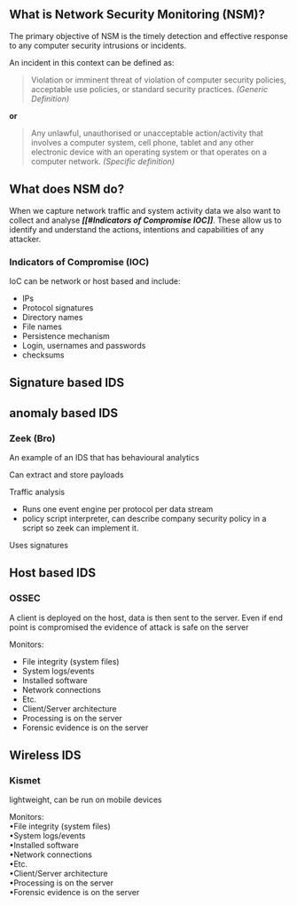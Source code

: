 ## What is Network Security Monitoring (NSM)?

The primary objective of NSM is the timely detection and effective response to any computer security intrusions or incidents. 

An incident in this context can be defined as:
> Violation or imminent threat of violation of computer security policies, acceptable use policies, or standard security practices. *(Generic Definition)*

**or**

> Any unlawful, unauthorised or unacceptable action/activity that involves a computer system, cell phone, tablet and any other electronic device with an operating system or that operates on a computer network. *(Specific definition)*

## What does NSM do?

When we capture network traffic and system activity data we also want to collect and analyse ***[[#Indicators of Compromise IOC]]***. These allow us to identify and understand the actions, intentions and capabilities of any attacker. 

### Indicators of Compromise (IOC)

IoC can be network or host based and include:

- IPs
- Protocol signatures
- Directory names
- File names
- Persistence mechanism
- Login, usernames and passwords
- checksums

## Signature based IDS

## anomaly based IDS

### Zeek (Bro)

An example of an IDS that has behavioural analytics

Can extract and store payloads

Traffic analysis

- Runs one event engine per protocol per data stream
- policy script interpreter, can describe company security policy in a script so zeek can implement it.

Uses signatures

## Host based IDS

### OSSEC

A client is deployed on the host, data is then sent to the server. Even if end point is compromised the evidence of attack is safe on the server

Monitors:  
- File integrity (system files)  
- System logs/events  
- Installed software  
- Network connections  
- Etc.  
- Client/Server architecture  
- Processing is on the server  
- Forensic evidence is on the server


## Wireless IDS

### Kismet

lightweight, can be run on mobile devices

Monitors:  
•File integrity (system files)  
•System logs/events  
•Installed software  
•Network connections  
•Etc.  
•Client/Server architecture  
•Processing is on the server  
•Forensic evidence is on the server

